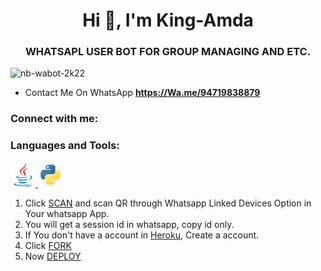 <h1 align="center">Hi 👋, I'm King-Amda</h1>
<h3 align="center">WHATSAPL USER BOT FOR GROUP MANAGING AND ETC.</h3>

<p align="left"> <img src="https://komarev.com/ghpvc/?username=nb-wabot-2k22&label=Profile%20views&color=0e75b6&style=flat" alt="nb-wabot-2k22" /> </p>

- Contact Me On WhatsApp **https://Wa.me/94719838879**

<h3 align="left">Connect with me:</h3>
<p align="left">
</p>

<h3 align="left">Languages and Tools:</h3>
<p align="left"> <a href="https://www.java.com" target="_blank" rel="noreferrer"> <img src="https://raw.githubusercontent.com/devicons/devicon/master/icons/java/java-original.svg" alt="java" width="40" height="40"/> </a> <a href="https://www.python.org" target="_blank" rel="noreferrer"> <img src="https://raw.githubusercontent.com/devicons/devicon/master/icons/python/python-original.svg" alt="python" width="40" height="40"/> </a> </p>

1. Click [SCAN](https://levanter.up.railway.app/md) and scan QR through Whatsapp Linked Devices Option in Your whatsapp App.
2. You will get a session id in whatsapp, copy id only.
3. If You don't have a account in [Heroku](https://signup.heroku.com/), Create a account.
4. Click [FORK](https://github.com/lyfe00011/whatsapp-bot-md/fork)
5. Now [DEPLOY](https://levanter.up.railway.app/dmd)
